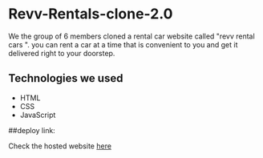 # Revv-Rentals-clone-2.0
We the group of 6 members cloned a rental car website called "revv rental cars ". you can rent a car at a time that is convenient to you and get it delivered right to your doorstep.

## Technologies we used
<ul>
  <li>HTML</li>
  <li>CSS</li>
  <li>JavaScript</li>
</ul>


##deploy link:


Check the hosted website [here](https://revv-rentals-clone-2-0.vercel.app/)
